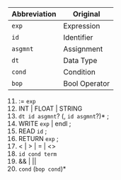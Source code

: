 | Abbreviation | Original      |
| ------------ | ------------- |
| `exp`        | Expression    |
| `id`         | Identifier    |
| `asgmnt`     | Assignment    |
| `dt`         | Data Type     |
| `cond`       | Condition     |
| `bop`        | Bool Operator |

11. := `exp`
12. INT | FLOAT | STRING
13. `dt id asgmnt`? (, `id asgmnt`?)\* ;
14. WRITE `exp` | endl ;
15. READ `id` ;
16. RETURN `exp` ;
17. < | > | = | <>
18. `id cond term`
19. && | ||
20. `cond` (`bop cond`)\*
